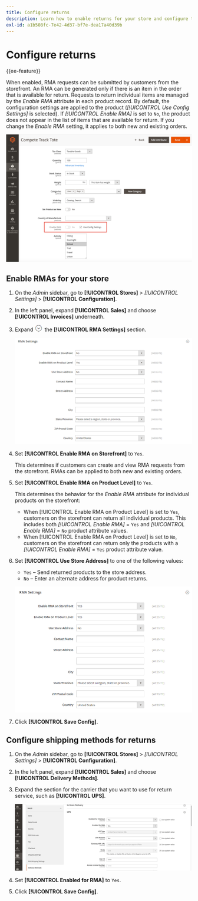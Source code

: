```yaml
---
title: Configure returns
description: Learn how to enable returns for your store and configure the supported shipping methods.
exl-id: a1b508fc-7e42-4d37-bf7e-dea17a40d39b
---
```

# Configure returns

{{ee-feature}}

When enabled, RMA requests can be submitted by customers from the storefront. An RMA can be generated only if there is an item in the order that is available for return. Requests to return individual items are managed by the _Enable RMA_ attribute in each product record. By default, the configuration settings are applied to the product (_[!UICONTROL Use Config Settings]_ is selected). If _[!UICONTROL Enable RMA]_ is set to `No`, the product does not appear in the list of items that are available for return. If you change the _Enable RMA_ setting, it applies to both new and existing orders.

![Enable RMA for a product](./assets/product-advanced-autosettings-enable-rma.png)<!-- zoom -->

## Enable RMAs for your store

1. On the _Admin_ sidebar, go to **[!UICONTROL Stores]** > _[!UICONTROL Settings]_ > **[!UICONTROL Configuration]**.

1. In the left panel, expand **[!UICONTROL Sales]** and choose **[!UICONTROL Invoices]** underneath.

1. Expand ![Expansion selector](../assets/icon-display-expand.png) the **[!UICONTROL RMA Settings]** section.

   ![RMA Settings](../configuration-reference/sales/assets/sales-rma-settings.png)<!-- zoom -->

1. Set **[!UICONTROL Enable RMA on Storefront]** to `Yes`.

   This determines if customers can create and view RMA requests from the storefront. RMAs can be applied to both new and existing orders.

1. Set **[!UICONTROL Enable RMA on Product Level]** to `Yes`.

   This determines the behavior for the _Enable RMA_ attribute for individual products on the storefront:

   - When [!UICONTROL Enable RMA on Product Level] is set to `Yes`, customers on the storefront can return all individual products. This includes both _[!UICONTROL Enable RMA]_ = `Yes` and _[!UICONTROL Enable RMA]_ = `No` product attribute values.
   - When [!UICONTROL Enable RMA on Product Level] is set to `No`, customers on the storefront can return only the products with a _[!UICONTROL Enable RMA]_ = `Yes` product attribute value.

1. Set **[!UICONTROL Use Store Address]** to one of the following values:

   - `Yes` – Send returned products to the store address.
   - `No` – Enter an alternate address for product returns.

   ![RMA Settings with alternate address](./assets/rma-address-info.png)<!-- zoom -->

1. Click **[!UICONTROL Save Config]**.

## Configure shipping methods for returns

1. On the _Admin_ sidebar, go to **[!UICONTROL Stores]** > _[!UICONTROL Settings]_ > **[!UICONTROL Configuration]**.

1. In the left panel, expand **[!UICONTROL Sales]** and choose **[!UICONTROL Delivery Methods]**.

1. Expand the section for the carrier that you want to use for return service, such as **[!UICONTROL UPS]**.

   ![Enable RMA service for carrier](./assets/rma-delivery-method.png)<!-- zoom -->

1. Set **[!UICONTROL Enabled for RMA]** to `Yes`.

1. Click **[!UICONTROL Save Config]**.
